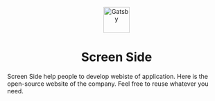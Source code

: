 <p align="center">
  <a href="https://screeside.be">
    <img alt="Gatsby" src="https://www.gatsbyjs.com/Gatsby-Monogram.svg" width="60" />
  </a>
</p>
<h1 align="center">
  Screen Side
</h1>

Screen Side help people to develop webiste of application. Here is the open-source website of the company.
Feel free to reuse whatever you need.
